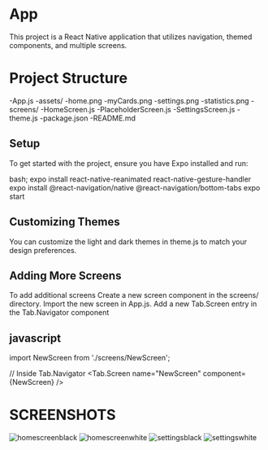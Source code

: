 # App

This project is a React Native application that utilizes navigation, themed components, and multiple screens.

# Project Structure

-App.js
-assets/
-home.png
-myCards.png
-settings.png
-statistics.png
-screens/
-HomeScreen.js
-PlaceholderScreen.js
-SettingsScreen.js
-theme.js
-package.json
-README.md

## Setup

To get started with the project, ensure you have Expo installed and run:

bash;
expo install react-native-reanimated react-native-gesture-handler
expo install @react-navigation/native @react-navigation/bottom-tabs
expo start

## Customizing Themes

You can customize the light and dark themes in theme.js to match your design preferences.

## Adding More Screens

To add additional screens
Create a new screen component in the screens/ directory.
Import the new screen in App.js.
Add a new Tab.Screen entry in the Tab.Navigator component

## javascript

import NewScreen from './screens/NewScreen';

// Inside Tab.Navigator
<Tab.Screen name="NewScreen" component={NewScreen} />

# SCREENSHOTS
![homescreenblack](./app/assets/homescreenblack.jpg)
![homescreenwhite](./app/assets/homescreenwhite.jpg)
![settingsblack](./app/assets/settingsblack.jpg)
![settingswhite](./app/assets/settingswhite.jpg)
